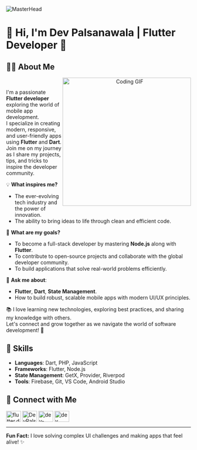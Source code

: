 ![MasterHead](https://pasinfotech.com/wp-content/uploads/2019/06/flutter-banner.jpg)
# 👋 Hi, I'm Dev Palsanawala | Flutter Developer 🚀

## 👨‍💻 About Me 
<p align="center">
  <img src="https://user-images.githubusercontent.com/74038190/235224431-e8c8c12e-6826-47f1-89fb-2ddad83b3abf.gif" alt="Coding GIF" width="350" align="right"/>
</p>
<br>

I'm a passionate **Flutter developer** exploring the world of mobile app development.  
I specialize in creating modern, responsive, and user-friendly apps using **Flutter** and **Dart**.  
Join me on my journey as I share my projects, tips, and tricks to inspire the developer community.

💡 **What inspires me?**  
- The ever-evolving tech industry and the power of innovation.  
- The ability to bring ideas to life through clean and efficient code.  

🔭 **What are my goals?**  
- To become a full-stack developer by mastering **Node.js** along with **Flutter**.  
- To contribute to open-source projects and collaborate with the global developer community.  
- To build applications that solve real-world problems efficiently.  

💬 **Ask me about**:  
- **Flutter**, **Dart**, **State Management**.  
- How to build robust, scalable mobile apps with modern UI/UX principles.  

📚 I love learning new technologies, exploring best practices, and sharing my knowledge with others.  
Let's connect and grow together as we navigate the world of software development! 🚀

## 🌟 Skills  
- **Languages**: Dart, PHP, JavaScript  
- **Frameworks**: Flutter, Node.js  
- **State Management**: GetX, Provider, Riverpod  
- **Tools**: Firebase, Git, VS Code, Android Studio

## 🔗 Connect with Me  

<p align="left">
<a href="https://www.instagram.com/flutter.dev20/" target="blank"><img align="center" src="https://raw.githubusercontent.com/rahuldkjain/github-profile-readme-generator/master/src/images/icons/Social/instagram.svg" alt="flutter.dev20" height="30" width="40" /></a>
<a href="https://github.com/DevPalsanawala" target="blank"><img align="center" src="https://raw.githubusercontent.com/rahuldkjain/github-profile-readme-generator/master/src/images/icons/Social/github.svg" alt="DevPalsanawala" height="30" width="40" /></a>
<a href="https://linkedin.com/in/dev-palsanawala-133442249" target="blank"><img align="center" src="https://raw.githubusercontent.com/rahuldkjain/github-profile-readme-generator/master/src/images/icons/Social/linked-in-alt.svg" alt="dev-palsanawala-133442249" height="30" width="40" /></a>
<a href="https://fb.com//dev.palsanawala.94" target="blank"><img align="center" src="https://raw.githubusercontent.com/rahuldkjain/github-profile-readme-generator/master/src/images/icons/Social/facebook.svg" alt="dev palsanawla" height="30" width="40" /></a>
  <br>
</p>

---

**Fun Fact:** I love solving complex UI challenges and making apps that feel alive! ✨  

